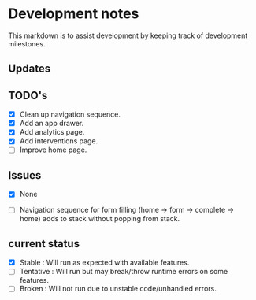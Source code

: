 # Development notes

This markdown is to assist development by keeping track of development
milestones.

## Updates


## TODO's
- [x] Clean up navigation sequence.
- [x] Add an app drawer.
- [x] Add analytics page.
- [x] Add interventions page.
- [ ] Improve home page.

## Issues
- [x] None
- [ ] Navigation sequence for form filling (home -> form -> complete -> home) adds to stack without popping from stack.


## current status

- [x] Stable
        : Will run as expected with available features.
- [ ] Tentative
        : Will run but may break/throw runtime errors on some features.
- [ ] Broken
        : Will not run due to unstable code/unhandled errors.